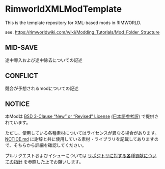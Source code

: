 # RimworldXMLModTemplate

This is the template repository for XML-based mods in RIMWORLD.

see. <https://rimworldwiki.com/wiki/Modding_Tutorials/Mod_Folder_Structure>

## MID-SAVE

途中導入および途中除去についての記述

## CONFLICT

競合が予想されるmodについての記述

## NOTICE

本Modは [BSD 3-Clause “New” or “Revised” License](LICENSE) [(日本語参考訳)](https://licenses.opensource.jp/BSD-3-Clause/BSD-3-Clause.html) で提供されています。

ただし、使用している各種素材についてはライセンスが異なる場合があります。[NOTICE.md](NOTICE.md) に謝辞と共に使用している素材・ライブラリを記載してありますので、そちらから詳細を確認してください。

プルリクエストおよびイシューについては [リポジトリに対する各種貢献についての指針](https://github.com/piet-rian/.github/blob/main/CONTRIBUTING.md) を参照した上でお願いします。
